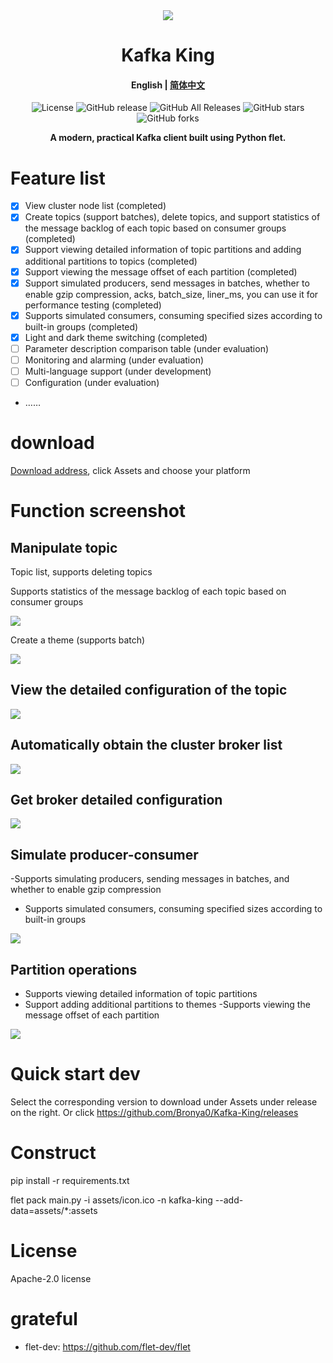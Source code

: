 <div align=center><img src="assets/icon.ico"></div>
<h1 align="center">Kafka King </h1>

<h4 align="center"><strong>English</strong> | <a href="https://github.com/Bronya0/Kafka-King/blob/main/README_zh.md">简体中文</a></h4>

<div align="center">

![License](https://img.shields.io/github/license/Bronya0/Kafka-King)
![GitHub release](https://img.shields.io/github/release/Bronya0/Kafka-King)
![GitHub All Releases](https://img.shields.io/github/downloads/Bronya0/Kafka-King/total)
![GitHub stars](https://img.shields.io/github/stars/Bronya0/Kafka-King)
![GitHub forks](https://img.shields.io/github/forks/Bronya0/Kafka-King)

<strong>A modern, practical Kafka client built using Python flet.</strong>
</div>

# Feature list
- [x] View cluster node list (completed)
- [x] Create topics (support batches), delete topics, and support statistics of the message backlog of each topic based on consumer groups (completed)
- [x] Support viewing detailed information of topic partitions and adding additional partitions to topics (completed)
- [x] Support viewing the message offset of each partition (completed)
- [x] Support simulated producers, send messages in batches, whether to enable gzip compression, acks, batch_size, liner_ms, you can use it for performance testing (completed)
- [x] Supports simulated consumers, consuming specified sizes according to built-in groups (completed)
- [x] Light and dark theme switching (completed)
- [ ] Parameter description comparison table (under evaluation)
- [ ] Monitoring and alarming (under evaluation)
- [ ] Multi-language support (under development)
- [ ] Configuration (under evaluation)
- ……

# download
[Download address](https://github.com/Bronya0/Kafka-King/releases), click Assets and choose your platform

# Function screenshot

## Manipulate topic
Topic list, supports deleting topics

Supports statistics of the message backlog of each topic based on consumer groups

![](docs/snap/p9.png)

Create a theme (supports batch)

![](docs/snap/p4.png)

## View the detailed configuration of the topic
![](docs/snap/p6.png)

## Automatically obtain the cluster broker list
![](docs/snap/p2.png)

## Get broker detailed configuration
![](docs/snap/p3.png)

## Simulate producer-consumer
-Supports simulating producers, sending messages in batches, and whether to enable gzip compression
- Supports simulated consumers, consuming specified sizes according to built-in groups

![](docs/snap/p8.png)


## Partition operations
- Supports viewing detailed information of topic partitions
- Support adding additional partitions to themes
-Supports viewing the message offset of each partition

![](docs/snap/p5.png)


# Quick start dev
Select the corresponding version to download under Assets under release on the right.
Or click https://github.com/Bronya0/Kafka-King/releases


# Construct
pip install -r requirements.txt

flet pack main.py -i assets/icon.ico -n kafka-king --add-data=assets/*:assets

# License
Apache-2.0 license

# grateful
- flet-dev: https://github.com/flet-dev/flet